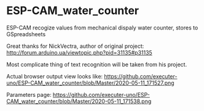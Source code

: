 # ESP-CAM_water_counter
ESP-CAM recogize values from mechanical dispaly water counter, stores to GSpreadsheets

Great thanks for NickVectra, author of original project:
http://forum.arduino.ua/viewtopic.php?pid=31135#p31135

Most complicate thing of text recognition will be taken from his project.

Actual browser output view looks like:
https://github.com/executer-uno/ESP-CAM_water_counter/blob/Master/2020-05-11_171527.png

Parameters page:
https://github.com/executer-uno/ESP-CAM_water_counter/blob/Master/2020-05-11_171538.png
